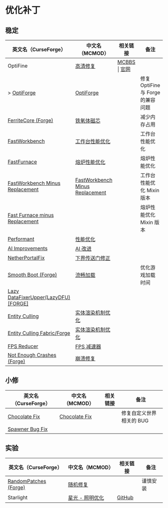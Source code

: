 # 优化补丁

## 稳定

| 英文名（CurseForge）                                                                                            | 中文名（MCMOD）                                                         | 相关链接                                                                                   | 备注                              |
| --------------------------------------------------------------------------------------------------------------- | ----------------------------------------------------------------------- | ------------------------------------------------------------------------------------------ | --------------------------------- |
| OptiFine                                                                                                        | [高清修复](https://www.mcmod.cn/class/36.html)                          | [MCBBS](https://www.mcbbs.net/thread-606019-1-1.html) \| [官网](https://optifine.net/home) |                                   |
| > [OptiForge](https://www.curseforge.com/minecraft/mc-mods/optiforge)                                           | [OptiForge](https://www.mcmod.cn/class/2395.html)                       |                                                                                            | 修复 OptiFine 与 Forge 的兼容问题 |
| [FerriteCore (Forge)](https://www.curseforge.com/minecraft/mc-mods/ferritecore)                                 | [铁氧体磁芯](https://www.mcmod.cn/class/3888.html)                      |                                                                                            | 减少内存占用                      |
| [FastWorkbench](https://www.curseforge.com/minecraft/mc-mods/fastworkbench)                                     | [工作台性能优化](https://www.mcmod.cn/class/1486.html)                  |                                                                                            | 工作台性能优化                    |
| [FastFurnace](https://www.curseforge.com/minecraft/mc-mods/fastfurnace)                                         | [熔炉性能优化](https://www.mcmod.cn/class/1485.html)                    |                                                                                            | 熔炉性能优化                      |
| [FastWorkbench Minus Replacement](https://www.curseforge.com/minecraft/mc-mods/fastworkbench-minus-replacement) | [FastWorkbench Minus Replacement](https://www.mcmod.cn/class/3723.html) |                                                                                            | 工作台性能优化 Mixin 版本         |
| [Fast Furnace minus Replacement](https://www.curseforge.com/minecraft/mc-mods/fastfurnace-minus-replacement)    |                                                                         |                                                                                            | 熔炉性能优化 Mixin 版本           |
| [Performant](https://www.curseforge.com/minecraft/mc-mods/performant)                                           | [性能优化](https://www.mcmod.cn/class/2385.html)                        |                                                                                            |                                   |
| [AI Improvements](https://www.curseforge.com/minecraft/mc-mods/ai-improvements)                                 | [AI 改进](https://www.mcmod.cn/class/1480.html)                         |                                                                                            |                                   |
| [NetherPortalFix](https://www.curseforge.com/minecraft/mc-mods/netherportalfix)                                 | [下界传送门修正](https://www.mcmod.cn/class/811.html)                   |                                                                                            |                                   |
| [Smooth Boot (Forge)](https://www.curseforge.com/minecraft/mc-mods/smooth-boot-forge)                           | [流畅加载](https://www.mcmod.cn/class/3422.html)                        |                                                                                            | 优化游戏加载时间                  |
| [Lazy DataFixerUpper(LazyDFU) [FORGE]](https://www.curseforge.com/minecraft/mc-mods/lazy-dfu-forge)             |                                                                         |                                                                                            |                                   |
| [Entity Culling](https://www.curseforge.com/minecraft/mc-mods/entity-culling)                                   | [实体渲染机制优化](https://www.mcmod.cn/class/3058.html)                |                                                                                            |                                   |
| [Entity Culling Fabric/Forge](https://www.curseforge.com/minecraft/mc-mods/entityculling)                       | [实体渲染机制优化](https://www.mcmod.cn/class/3629.html)                |                                                                                            |                                   |
| [FPS Reducer](https://www.curseforge.com/minecraft/mc-mods/fps-reducer)                                         | [FPS 减速器](https://www.mcmod.cn/class/1815.html)                      |                                                                                            |                                   |
| [Not Enough Crashes (Forge)](https://www.curseforge.com/minecraft/mc-mods/not-enough-crashes-forge)             | [崩溃修复](https://www.mcmod.cn/class/2441.html)                        |                                                                                            |                                   |

## 小修

| 英文名（CurseForge）                                                        | 中文名（MCMOD）                                       | 相关链接 | 备注                     |
| --------------------------------------------------------------------------- | ----------------------------------------------------- | -------- | ------------------------ |
| [Chocolate Fix](https://www.curseforge.com/minecraft/mc-mods/chocolate-fix) | [Chocolate Fix](https://www.mcmod.cn/class/3364.html) |          | 修复自定义世界相关的 BUG |
| [Spawner Bug Fix](https://www.curseforge.com/minecraft/mc-mods/spawner-fix) |                                                       |          |                          |

## 实验

| 英文名（CurseForge）                                                                | 中文名（MCMOD）                                         | 相关链接                                                      | 备注     |
| ----------------------------------------------------------------------------------- | ------------------------------------------------------- | ------------------------------------------------------------- | -------- |
| [RandomPatches (Forge)](https://www.curseforge.com/minecraft/mc-mods/randompatches) | [随机修复](https://www.mcmod.cn/class/2253.html)        |                                                               | 谨慎安装 |
| Starlight                                                                           | [星光 - 照明优化](https://www.mcmod.cn/class/3303.html) | [GitHub](https://github.com/Spottedleaf/Starlight/tree/forge) |          |
